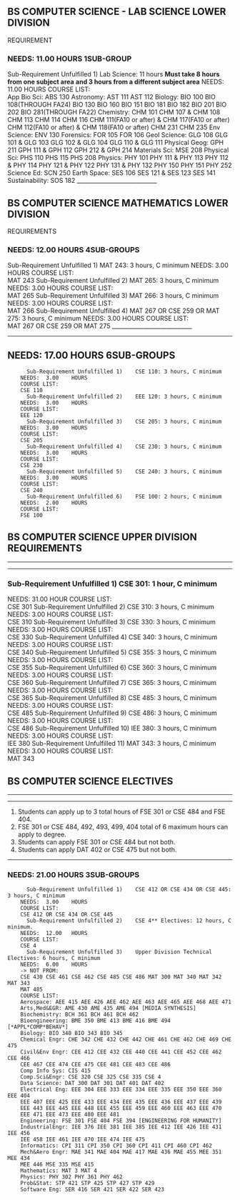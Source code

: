 ## BS COMPUTER SCIENCE - LAB SCIENCE LOWER DIVISION
REQUIREMENT
### NEEDS:	11.00 HOURS  1SUB-GROUP
  Sub-Requirement Unfulfilled 1)	Lab Science: 11 hours
**Must take 8 hours from one subject area**
**and 3 hours from a different subject area**
		NEEDS:	11.00	HOURS
		COURSE LIST:	
		App Bio Sci: ABS 130
		Astronomy: AST 111 AST 112
		Biology: BIO 100 BIO 108(THROUGH FA24) BIO 130 BIO 160 BIO 151 BIO 181
		BIO 182 BIO 201 BIO 202 BIO 281(THROUGH FA22)
		Chemistry: CHM 101 CHM 107 & CHM 108 CHM 113 CHM 114 CHM 116
		CHM 111(FA10 or after) & CHM 117(FA10 or after) CHM 112(FA10 or after) &
		CHM 118(FA10 or after) CHM 231 CHM 235
		Env Science: ENV 130
		Forensics: FOR 105 FOR 106
		Geol Science: GLG 108 GLG 101 & GLG 103 GLG 102 & GLG 104 GLG 110 & GLG 111
		Physical Geog: GPH 211 GPH 111 & GPH 112 GPH 212 & GPH 214
		Materials Sci: MSE 208
		Physical Sci: PHS 110 PHS 115 PHS 208
		Physics: PHY 101 PHY 111 & PHY 113 PHY 112 & PHY 114 PHY 121 & PHY 122
		PHY 131 & PHY 132 PHY 150 PHY 151 PHY 252
		Science Ed: SCN 250
		Earth Space: SES 106 SES 121 & SES 123 SES 141
		Sustainability: SOS 182
	____________________________
## BS COMPUTER SCIENCE MATHEMATICS LOWER DIVISION
REQUIREMENTS
### NEEDS:	12.00 HOURS  4SUB-GROUPS
  Sub-Requirement Unfulfilled 1)	MAT 243: 3 hours, C minimum
NEEDS:	3.00	HOURS
COURSE LIST:	
		MAT 243
		  Sub-Requirement Unfulfilled 2)	MAT 265: 3 hours, C minimum
		NEEDS:	3.00	HOURS
		COURSE LIST:	
		MAT 265
		  Sub-Requirement Unfulfilled 3)	MAT 266: 3 hours, C minimum
		NEEDS:	3.00	HOURS
		COURSE LIST:	
		MAT 266
		  Sub-Requirement Unfulfilled 4)	MAT 267 OR CSE 259 OR MAT 275: 3 hours, C minimum
		NEEDS:	3.00	HOURS
		COURSE LIST:	
		MAT 267 OR CSE 259 OR MAT 275
	____________________________


**********************************************************
## NEEDS:	17.00 HOURS  6SUB-GROUPS
		  Sub-Requirement Unfulfilled 1)	CSE 110: 3 hours, C minimum
		NEEDS:	3.00	HOURS
		COURSE LIST:	
		CSE 110
		  Sub-Requirement Unfulfilled 2)	EEE 120: 3 hours, C minimum
		NEEDS:	3.00	HOURS
		COURSE LIST:	
		EEE 120
		  Sub-Requirement Unfulfilled 3)	CSE 205: 3 hours, C minimum
		NEEDS:	3.00	HOURS
		COURSE LIST:	
		CSE 205
		  Sub-Requirement Unfulfilled 4)	CSE 230: 3 hours, C minimum
		NEEDS:	3.00	HOURS
		COURSE LIST:	
		CSE 230
		  Sub-Requirement Unfulfilled 5)	CSE 240: 3 hours, C minimum
		NEEDS:	3.00	HOURS
		COURSE LIST:	
		CSE 240
		  Sub-Requirement Unfulfilled 6)	FSE 100: 2 hours, C minimum
		NEEDS:	2.00	HOURS
		COURSE LIST:	
		FSE 100
## BS COMPUTER SCIENCE UPPER DIVISION REQUIREMENTS
*********************************************************

*********************************************************
### Sub-Requirement Unfulfilled 1)	CSE 301: 1 hour, C minimum
NEEDS:	31.00	HOUR
COURSE LIST:	
CSE 301
  Sub-Requirement Unfulfilled 2)	CSE 310: 3 hours, C minimum
NEEDS:	3.00	HOURS
COURSE LIST:	
CSE 310
  Sub-Requirement Unfulfilled 3)	CSE 330: 3 hours, C minimum
NEEDS:	3.00	HOURS
COURSE LIST:	
CSE 330
  Sub-Requirement Unfulfilled 4)	CSE 340: 3 hours, C minimum
NEEDS:	3.00	HOURS
COURSE LIST:	
CSE 340
  Sub-Requirement Unfulfilled 5)	CSE 355: 3 hours, C minimum
NEEDS:	3.00	HOURS
COURSE LIST:	
CSE 355
  Sub-Requirement Unfulfilled 6)	CSE 360: 3 hours, C minimum
NEEDS:	3.00	HOURS
COURSE LIST:	
CSE 360
  Sub-Requirement Unfulfilled 7)	CSE 365: 3 hours, C minimum
NEEDS:	3.00	HOURS
COURSE LIST:	
CSE 365
  Sub-Requirement Unfulfilled 8)	CSE 485: 3 hours, C minimum
NEEDS:	3.00	HOURS
COURSE LIST:	
CSE 485
  Sub-Requirement Unfulfilled 9)	CSE 486: 3 hours, C minimum
NEEDS:	3.00	HOURS
COURSE LIST:	
CSE 486
  Sub-Requirement Unfulfilled 10)	IEE 380: 3 hours, C minimum
NEEDS:	3.00	HOURS
COURSE LIST:	
IEE 380
  Sub-Requirement Unfulfilled 11)	MAT 343: 3 hours, C minimum
NEEDS:	3.00	HOURS
COURSE LIST:	
MAT 343

## BS COMPUTER SCIENCE ELECTIVES
**********************************************************
**********************************************************
1. Students can apply up to 3 total hours of FSE 301 or
CSE 484 and FSE 404.
2. FSE 301 or CSE 484, 492, 493, 499, 404 total of 6
maximum hours can apply to degree.
3. Students can apply FSE 301 or CSE 484 but not both.
4. Students can apply DAT 402 or CSE 475 but not both.
**********************************************************
### NEEDS:	21.00 HOURS  3SUB-GROUPS
		  Sub-Requirement Unfulfilled 1)	CSE 412 OR CSE 434 OR CSE 445: 3 hours, C minimum
		NEEDS:	3.00	HOURS
		COURSE LIST:	
		CSE 412 OR CSE 434 OR CSE 445
		  Sub-Requirement Unfulfilled 2)	CSE 4** Electives: 12 hours, C minimum.
		NEEDS:	12.00	HOURS
		COURSE LIST:	
		CSE 4
		  Sub-Requirement Unfulfilled 3)	Upper Division Technical Electives: 6 hours, C minimum
		NEEDS:	6.00	HOURS
		-> NOT FROM:	
		CSE 430 CSE 461 CSE 462 CSE 485 CSE 486 MAT 300 MAT 340 MAT 342 MAT 343
		MAT 485
		COURSE LIST:	
		Aerospace: AEE 415 AEE 426 AEE 462 AEE 463 AEE 465 AEE 468 AEE 471
		Arts,Med&EGR: AME 430 AME 435 AME 494 [MEDIA SYNTHESIS]
		Biochemistry: BCH 361 BCH 461 BCH 462
		Bioengineering: BME 350 BME 413 BME 416 BME 494 [*APPL*COMP*BEHAV*]
		Biology: BIO 340 BIO 343 BIO 345
		Chemical Engr: CHE 342 CHE 432 CHE 442 CHE 461 CHE 462 CHE 469 CHE 475
		Civil&Env Engr: CEE 412 CEE 432 CEE 440 CEE 441 CEE 452 CEE 462 CEE 466
		CEE 467 CEE 474 CEE 475 CEE 481 CEE 483 CEE 486
		Comp Info Sys: CIS 415
		Comp.Sci&Engr: CSE 320 CSE 325 CSE 335 CSE 4
		Data Science: DAT 300 DAT 301 DAT 401 DAT 402
		Electrical Eng: EEE 304 EEE 333 EEE 334 EEE 335 EEE 350 EEE 360 EEE 404
		EEE 407 EEE 425 EEE 433 EEE 434 EEE 435 EEE 436 EEE 437 EEE 439
		EEE 443 EEE 445 EEE 448 EEE 455 EEE 459 EEE 460 EEE 463 EEE 470
		EEE 471 EEE 473 EEE 480 EEE 481
		Engineering: FSE 301 FSE 404 FSE 394 [ENGINEERING FOR HUMANITY]
		IndustrialEngr: IEE 376 IEE 381 IEE 385 IEE 412 IEE 426 IEE 431 IEE 456
		IEE 458 IEE 461 IEE 470 IEE 474 IEE 475
		Informatics: CPI 311 CPI 350 CPI 360 CPI 411 CPI 460 CPI 462
		Mech&Aero Engr: MAE 341 MAE 404 MAE 417 MAE 436 MAE 455 MEE 351 MEE 434
		MEE 446 MSE 335 MSE 415
		Mathematics: MAT 3 MAT 4
		Physics: PHY 302 PHY 361 PHY 462
		Prob&Stat: STP 421 STP 425 STP 427 STP 429
		Software Eng: SER 416 SER 421 SER 422 SER 423
